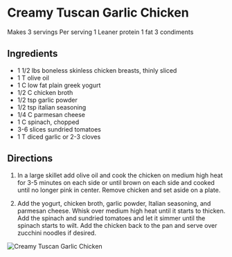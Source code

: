# Creamy Tuscan Garlic Chicken

Makes 3 servings
Per serving
1 Leaner protein
1 fat
3 condiments

## Ingredients
* 1 1/2 lbs boneless skinless chicken breasts, thinly sliced
* 1 T olive oil
* 1 C low fat plain greek yogurt
* 1/2 C chicken broth
* 1/2 tsp garlic powder
* 1/2 tsp italian seasoning
* 1/4 C parmesan cheese
* 1 C spinach, chopped
* 3-6 slices sundried tomatoes
* 1 T diced garlic or 2-3 cloves

## Directions
1. In a large skillet add olive oil and cook the chicken on medium high heat for 3-5 minutes on each side or until brown on each side and cooked until no longer pink in center. Remove chicken and set aside on a plate.

1. Add the yogurt, chicken broth, garlic powder, Italian seasoning, and parmesan cheese. Whisk over medium high heat until it starts to thicken. Add the spinach and sundried tomatoes and let it simmer until the spinach starts to wilt. Add the chicken back to the pan and serve over zucchini noodles if desired.

![Creamy Tuscan Garlic Chicken](./Creamy%20Tuscan%20Garlic%20Chicken.png)

